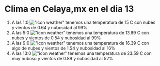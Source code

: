 # Clima en Celaya,mx en el dia 13

1. A las 1:0 !["icon weather"](http://openweathermap.org/img/w/04n.png) tenemos una temperatura de 15 C con nubes y  vientos de 0.64 y nubosidad al 99%
1. A las 5:0 !["icon weather"](http://openweathermap.org/img/w/04n.png) tenemos una temperatura de 13.89 C con nubes y  vientos de 0.54 y nubosidad al 99%
1. A las 9:0 !["icon weather"](http://openweathermap.org/img/w/02d.png) tenemos una temperatura de 16.39 C con algo de nubes y  vientos de 1.54 y nubosidad al 16%
1. A las 13:0 !["icon weather"](http://openweathermap.org/img/w/04d.png) tenemos una temperatura de 23.59 C con muy nuboso y  vientos de 0.89 y nubosidad al 52%
